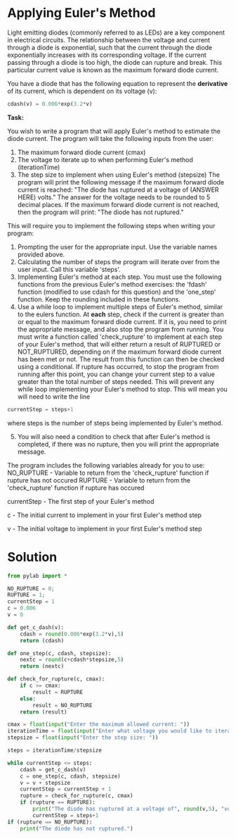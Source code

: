 # Applying Euler's Method

Light emitting diodes (commonly referred to as LEDs) are a key component in electrical circuits. The relationship between the voltage and current through a diode is exponential, such that the current through the diode exponentially increases with its corresponding voltage. If the current passing through a diode is too high, the diode can rupture and break. This particular current value is known as the maximum forward diode current.

You have a diode that has the following equation to represent the **derivative** of its current, which is dependent on its voltage (v):
```python
cdash(v) = 0.006*exp(3.2*v)
```

**Task:**

You wish to write a program that will apply Euler's method to estimate the diode current. The program will take the following inputs from the user:
1. The maximum forward diode current (cmax)
2. The voltage to iterate up to when performing Euler's method (iterationTime)
3. The step size to implement when using Euler's method (stepsize)
The program will print the following message if the maximum forward diode current is reached:
"The diode has ruptured at a voltage of (ANSWER HERE) volts."
The answer for the voltage needs to be rounded to 5 decimal places. If the maximum forward diode current is not reached, then the program will print:
"The diode has not ruptured."

This will require you to implement the following steps when writing your program:
1. Prompting the user for the appropriate input. Use the variable names provided above.
2. Calculating the number of steps the program will iterate over from the user input. Call this variable 'steps'.
3. Implementing Euler's method at each step. You must use the following functions from the previous Euler's method exercises: the 'fdash' function (modified to use cdash for this question) and the 'one_step' function. Keep the rounding included in these functions.
4. Use a while loop to implement multiple steps of Euler's method, similar to the eulers function. At **each** step, check if the current is greater than or equal to the maximum forward diode current. If it is, you need to print the appropriate message, and also stop the program from running. You must write a function called 'check_rupture' 
to implement at each step of your Euler's method, that will either return a result of RUPTURED or NOT_RUPTURED, depending on if the maximum forward diode current has been met or not. The result from this function 
can then be checked using a conditional. If rupture has occurred, to stop the program from running after this point, 
you can change your current step to a value greater than the total number of steps needed. This will prevent any while loop implementing your Euler's method to stop. This will mean you will need to write the line
```python
currentStep = steps+1
```
where steps is the number of steps being implemented by Euler's method. 

5. You will also need a condition to check that after Euler's method is completed, if there was no rupture, then you will print the appropriate message.

The program includes the following variables already for you to use:
NO_RUPTURE - Variable to return from the 'check_rupture' function if rupture has not occured
RUPTURE - Variable to return from the 'check_rupture' function if rupture has occured

currentStep - The first step of your Euler's method

c - The initial current to implement in your first Euler's method step

v - The initial voltage to implement in your first Euler's method step

# Solution
```python
from pylab import *

NO_RUPTURE = 0;
RUPTURE = 1;
currentStep = 1
c = 0.006
v = 0

def get_c_dash(v):
    cdash = round(0.006*exp(3.2*v),5)
    return (cdash)

def one_step(c, cdash, stepsize):
    nextc = round(c+cdash*stepsize,5)
    return (nextc)

def check_for_rupture(c, cmax):
    if c >= cmax:
        result = RUPTURE
    else:
        result = NO_RUPTURE
    return (result)

cmax = float(input("Enter the maximum allowed current: "))
iterationTime = float(input("Enter what voltage you would like to iterate up to: "))
stepsize = float(input("Enter the step size: "))

steps = iterationTime/stepsize

while currentStep <= steps:
    cdash = get_c_dash(v)
    c = one_step(c, cdash, stepsize)
    v = v + stepsize
    currentStep = currentStep + 1
    rupture = check_for_rupture(c, cmax)
    if (rupture == RUPTURE):
        print("The diode has ruptured at a voltage of", round(v,5), "volts.")
        currentStep = steps+1
if (rupture == NO_RUPTURE):
    print("The diode has not ruptured.")
